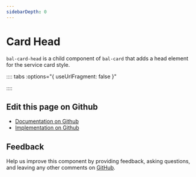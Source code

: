 ```yaml
---
sidebarDepth: 0
---
```



# Card Head

`bal-card-head` is a child component of `bal-card` that adds a head element for the service card style.




<!-- docs:child of bal-card -->

:::: tabs :options="{ useUrlFragment: false }"


::::

## Edit this page on Github

* [Documentation on Github](https://github.com/baloise/design-system/blob/master/docs/src/components/components/bal-card-head.md)
* [Implementation on Github](https://github.com/baloise/design-system/blob/master/packages/components/src/components/bal-card-head)

## Feedback

Help us improve this component by providing feedback, asking questions, and leaving any other comments on [GitHub](https://github.com/baloise/design-system/issues/new).


